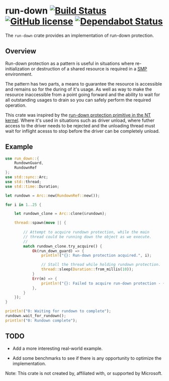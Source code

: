 run-down [![Build Status][travis-ci-img]][travis-ci] [![GitHub license][license-img]][license] [![Dependabot Status][dependabot-img]][dependabot]
=====

The `run-down` crate provides an implementation of run-down protection.

## Overview

Run-down protection as a pattern is useful in situations where re-initialization
or destruction of a shared resource is required in a [SMP][smp-link] environment.

The pattern has two parts, a means to guarantee the resource is accessible and remains so for
the during of it's usage. As well as way to make the resource inaccessible from a point going forward
and the ability to wait for all outstanding usages to drain so you can safely perform the required operation. 

This crate was inspired by the [run-down protection primitive in the NT kernel][nt-run-down-docs].
Where it's used in situations such as driver unload, where futher access to the driver
needs to be rejected and the unloading thread must wait for inflight acesss to stop before
the driver can be completely unload.

## Example

```rust
use run_down::{
    RundownGuard,
    RundownRef
};
use std::sync::Arc;
use std::thread;
use std::time::Duration;

let rundown = Arc::new(RundownRef::new());

for i in 1..25 {

    let rundown_clone = Arc::clone(&rundown);

    thread::spawn(move || {
    
        // Attempt to acquire rundown protection, while the main
        // thread could be running down the object as we execute.
        // 
        match rundown_clone.try_acquire() {
            Ok(run_down_guard) => {
                println!("{}: Run-down protection acquired.", i);

                // Stall the thread while holding rundown protection.
                thread::sleep(Duration::from_millis(10));
            }
            Err(m) => {
                println!("{}: Failed to acquire run-down protection - {:?}", i, m);
            },
        }
    });
}

println!("0: Waiting for rundown to complete");
rundown.wait_for_rundown();
println!("0: Rundown complete");
```

## TODO

 - Add a more interesting real-world example.
 
 - Add some benchmarks to see if there is any opportunity to optimize the implementation.

Note: This crate is not created by, affiliated with, or supported by Microsoft.

<!-- Markdown References -->
[travis-ci]: https://travis-ci.org/bgianfo/rust-run-down
[travis-ci-img]: https://travis-ci.org/bgianfo/rust-run-down.svg?branch=master

[license]:https://github.com/bgianfo/rust-run-down/blob/master/LICENSE
[license-img]: https://img.shields.io/github/license/bgianfo/rust-run-down.svg

[dependabot]: https://dependabot.com
[dependabot-img]: https://api.dependabot.com/badges/status?host=github&repo=bgianfo/rust-run-down

[nt-run-down-docs]: https://docs.microsoft.com/en-us/windows-hardware/drivers/kernel/run-down-protection

[smp-link]: https://en.wikipedia.org/wiki/Symmetric_multiprocessing
